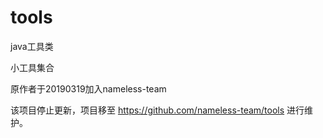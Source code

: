 # tools
java工具类

小工具集合

原作者于20190319加入nameless-team

该项目停止更新，项目移至 https://github.com/nameless-team/tools 进行维护。
